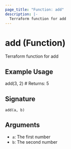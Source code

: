 ```yaml
---
page_title: "Function: add"
description: |-
  Terraform function for add
---
```


# add (Function)

Terraform function for add

## Example Usage

add(3, 2) # Returns: 5

## Signature

``add(a, b)``

## Arguments

- `a`: The first number
- `b`: The second number

